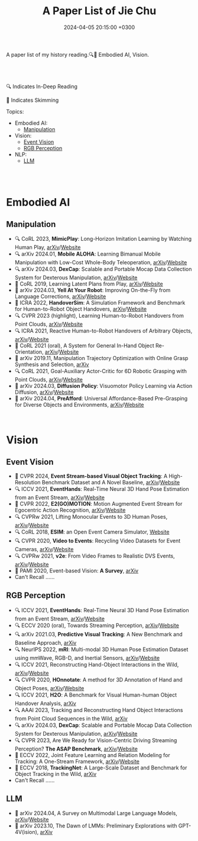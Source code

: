 ﻿---
layout: post
title: A Paper List of Jie Chu
date: 2024-04-05 20:15:00 +0300
description: A paper list of my history reading. Embodied AI, Vision. # Add post description (optional)
img: 2024-04-06-A-Paper-List-of-Jie-Chu/Siping_Campus.jpg # Add image post (optional)
fig-caption: # Add figcaption (optional)
tags: [Research, Embodied AI, Vision]
comments: true
---

A paper list of my history reading.🔍👀 Embodied AI, Vision.

<!-- more -->
<br><br>

🔍 Indicates In-Deep Reading

👀 Indicates Skimming

Topics:

- Embodied AI:
    - [Manipulation](#manipulation)
- Vision:
  - [Event Vision](#event-vision)
  - [RGB Perception](#rgb-perception)
- NLP:
  - [LLM](#llm)

<br><br>

# Embodied AI

## Manipulation

- 🔍 CoRL 2023, **MimicPlay**: Long-Horizon Imitation Learning by Watching Human Play, [arXiv](https://arxiv.org/abs/2302.12422)/[Website](https://mimic-play.github.io/)
- 🔍 arXiv 2024.01, **Mobile ALOHA**: Learning Bimanual Mobile Manipulation with Low-Cost Whole-Body Teleoperation, [arXiv](https://arxiv.org/abs/2401.02117)/[Website](https://mobile-aloha.github.io/)
- 🔍 arXiv 2024.03, **DexCap**: Scalable and Portable Mocap Data Collection System for Dexterous Manipulation, [arXiv](https://arxiv.org/abs/2403.07788)/[Website](https://dex-cap.github.io/)
- 👀 CoRL 2019, Learning Latent Plans from Play, [arXiv](https://arxiv.org/abs/1903.01973)/[Website](https://learning-from-play.github.io/)
- 👀 arXiv 2024.03, **Yell At Your Robot**: Improving On-the-Fly from Language Corrections, [arXiv](https://arxiv.org/abs/2403.12910)/[Website](https://yay-robot.github.io/)
- 👀 ICRA 2022, **HandoverSim**: A Simulation Framework and Benchmark for Human-to-Robot Object Handovers, [arXiv](https://arxiv.org/abs/2205.09747)/[Website](https://handover-sim.github.io/)
- 🔍 CVPR 2023 (highlight), Learning Human-to-Robot Handovers from Point Clouds, [arXiv](https://arxiv.org/abs/2303.17592)/[Website](https://handover-sim2real.github.io/)
- 🔍 ICRA 2021, Reactive Human-to-Robot Handovers of Arbitrary Objects, [arXiv](https://arxiv.org/abs/2011.08961)/[Website](https://sites.google.com/nvidia.com/handovers-of-arbitrary-objects)
- 👀 CoRL 2021 (oral), A System for General In-Hand Object Re-Orientation, [arXiv](https://arxiv.org/abs/2111.03043)/[Website](https://taochenshh.github.io/projects/in-hand-reorientation)
- 👀 arXiv 2019.11, Manipulation Trajectory Optimization with Online Grasp Synthesis and Selection, [arXiv](https://arxiv.org/abs/1911.10280)
- 🔍 CoRL 2021, Goal-Auxiliary Actor-Critic for 6D Robotic Grasping with Point Clouds, [arXiv](https://arxiv.org/abs/2010.00824)/[Website](https://sites.google.com/view/gaddpg)
- 👀 arXiv 2024.03, **Diffusion Policy**: Visuomotor Policy Learning via Action Diffusion, [arXiv](https://arxiv.org/abs/2303.04137)/[Website](https://diffusion-policy.cs.columbia.edu/)
- 👀 arXiv 2024.04, **PreAfford**: Universal Affordance-Based Pre-Grasping for Diverse Objects and Environments, [arXiv](https://arxiv.org/abs/2404.03634)/[Website](https://air-discover.github.io/PreAfford/)

<br>

# Vision

## Event Vision

- 👀 CVPR 2024, **Event Stream-based Visual Object Tracking**: A High-Resolution Benchmark Dataset and A Novel Baseline, [arXiv](https://arxiv.org/abs/2309.14611)/[Website](https://github.com/Event-AHU/EventVOT_Benchmark?tab=readme-ov-file)
- 🔍 ICCV 2021, **EventHands**: Real-Time Neural 3D Hand Pose Estimation from an Event Stream, [arXiv](https://arxiv.org/abs/2012.06475)/[Website](https://4dqv.mpi-inf.mpg.de/EventHands/)
- 👀 CVPR 2022, **E2(GO)MOTION**: Motion Augmented Event Stream for Egocentric Action Recognition, [arXiv](https://arxiv.org/abs/2112.03596)/[Website](https://github.com/EgocentricVision/N-EPIC-Kitchens)
- 🔍 CVPRw 2021, Lifting Monocular Events to 3D Human Poses, [arXiv](https://arxiv.org/abs/2104.10609)/[Website](https://iit-pavis.github.io/lifting_events_to_3d_hpe/)
- 🔍 CoRL 2018, **ESIM**: an Open Event Camera Simulator, [Website](https://rpg.ifi.uzh.ch/esim.html)
- 🔍 CVPR 2020, **Video to Events**: Recycling Video Datasets for Event Cameras, [arXiv](https://arxiv.org/abs/1912.03095)/[Website](https://github.com/uzh-rpg/rpg_vid2e)
- 🔍 CVPRw 2021, **v2e**: From Video Frames to Realistic DVS Events, [arXiv](https://arxiv.org/abs/2006.07722)/[Website](https://sites.google.com/view/video2events/home)
- 👀 PAMI 2020, Event-based Vision: **A Survey**, [arXiv](https://arxiv.org/abs/1904.08405)
- Can't Recall ......


## RGB Perception

- 🔍 ICCV 2021, **EventHands**: Real-Time Neural 3D Hand Pose Estimation from an Event Stream, [arXiv](https://arxiv.org/abs/2012.06475)/[Website](https://4dqv.mpi-inf.mpg.de/EventHands/)
- 🔍 ECCV 2020 (oral), Towards Streaming Perception, [arXiv](https://arxiv.org/abs/2005.10420)/[Website](https://www.cs.cmu.edu/~mengtial/proj/streaming/)
- 🔍 arXiv 2021.03, **Predictive Visual Tracking**: A New Benchmark and Baseline Approach, [arXiv](https://arxiv.org/abs/2103.04508)
- 🔍 NeurIPS 2022, **mRI**: Multi-modal 3D Human Pose Estimation Dataset using mmWave, RGB-D, and Inertial Sensors, [arXiv](https://arxiv.org/abs/2210.08394)/[Website](https://sizhean.github.io/mri)
- 🔍 ICCV 2021, Reconstructing Hand-Object Interactions in the Wild, [arXiv](https://arxiv.org/abs/2012.09856)/[Website](https://zhec.github.io/rhoi/)
- 🔍 CVPR 2020, **HOnnotate**: A method for 3D Annotation of Hand and Object Poses, [arXiv](https://arxiv.org/abs/1907.01481)/[Website](https://www.tugraz.at/index.php?id=40231)
- 🔍 ICCV 2021, **H2O**: A Benchmark for Visual Human-human Object Handover Analysis, [arXiv](https://arxiv.org/abs/2104.11466)
- 🔍 AAAI 2023, Tracking and Reconstructing Hand Object Interactions from Point Cloud Sequences in the Wild, [arXiv](https://arxiv.org/abs/2209.12009)
- 🔍 arXiv 2024.03, **DexCap**: Scalable and Portable Mocap Data Collection System for Dexterous Manipulation, [arXiv](https://arxiv.org/abs/2403.07788)/[Website](https://dex-cap.github.io/)
- 🔍 CVPR 2023, Are We Ready for Vision-Centric Driving Streaming Perception? **The ASAP Benchmark**, [arXiv](https://arxiv.org/abs/2212.08914)/[Website](https://github.com/JeffWang987/ASAP)
- 👀 ECCV 2022, Joint Feature Learning and Relation Modeling for Tracking: A One-Stream Framework, [arXiv](https://arxiv.org/abs/2203.11991)/[Website](https://github.com/botaoye/OSTrack)
- 👀 ECCV 2018, **TrackingNet**: A Large-Scale Dataset and Benchmark for Object Tracking in the Wild, [arXiv](https://arxiv.org/abs/1803.10794)
- Can't Recall ......


## LLM
- 👀 arXiv 2024.04, A Survey on Multimodal Large Language Models, [arXiv](https://arxiv.org/abs/2306.13549)/[Website](https://github.com/BradyFU/Awesome-Multimodal-Large-Language-Models)
- 👀 arXiv 2023.10, The Dawn of LMMs: Preliminary Explorations with GPT-4V(ision), [arXiv](https://arxiv.org/abs/2309.17421)